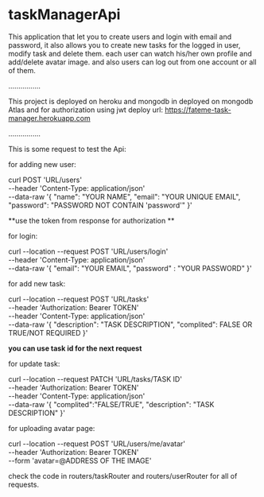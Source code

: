 # taskManagerApi

 This application that let you to create users and login with email and password, it also allows you to create new tasks for the logged in user, modify task and delete them.
 each user can watch his/her own profile and add/delete avatar image. and also users can log out from one account or all of them.
 
 
 ................
 
 
 This project is deployed on heroku and mongodb in deployed on  mongodb Atlas and for authorization using jwt
 deploy url: https://fateme-task-manager.herokuapp.com
 
 ................
 
 
 This is some request to test the Api:
 
 
 for adding new user:
 
 curl  POST 'URL/users' \
--header 'Content-Type: application/json' \
--data-raw '{
    "name": "YOUR NAME",
    "email": "YOUR UNIQUE EMAIL",
    "password": "PASSWORD NOT CONTAIN 'password'"
}'
 
 **use the token from response for authorization **

for login:

curl --location --request POST 'URL/users/login' \
--header 'Content-Type: application/json' \
--data-raw '{
    "email": "YOUR EMAIL",
    "password" : "YOUR PASSWORD"
}'


for add new task:

curl --location --request POST 'URL/tasks' \
--header 'Authorization: Bearer TOKEN' \
--header 'Content-Type: application/json' \
--data-raw '{
   "description": "TASK DESCRIPTION",
    "complited": FALSE OR TRUE/NOT REQUIRED
}'

**you can use task id for the next request**

for update task: 

curl --location --request PATCH 'URL/tasks/TASK ID' \
--header 'Authorization: Bearer TOKEN' \
--header 'Content-Type: application/json' \
--data-raw '{
    "complited":"FALSE/TRUE",
    "description": "TASK DESCRIPTION"
}'

for uploading avatar page:

curl --location --request POST 'URL/users/me/avatar' \
--header 'Authorization: Bearer TOKEN' \
--form 'avatar=@ADDRESS OF THE IMAGE'



 
 check the code in routers/taskRouter and routers/userRouter for all of requests.
 
 
